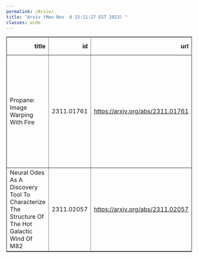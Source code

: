 ```yaml
---
permalink: /Arxiv/
title: "Arxiv (Mon Nov  6 15:11:27 EST 2023) "
classes: wide
---
```

<table border="1" class="dataframe">
  <thead>
    <tr style="text-align: right;">
      <th>title</th>
      <th>id</th>
      <th>url</th>
      <th>authors</th>
      <th>Local Authors</th>
    </tr>
  </thead>
  <tbody>
    <tr>
      <td>Propane: Image Warping With Fire</td>
      <td>2311.01761</td>
      <td><a href="https://arxiv.org/abs/2311.01761" target="_blank">https://arxiv.org/abs/2311.01761</a></td>
      <td>A. S. G. Robotham, R. Tobar, S. Bellstedt, S. Casura, R. H. W. Cook, J. C. J. D'Silva, L. J. Davies, S. P. Driver, J. Li, L. P. Garate-Nuñez</td>
      <td>Jung-Tsung Li</td>
    </tr>
    <tr>
      <td>Neural Odes As A Discovery Tool To Characterize The Structure Of The Hot   Galactic Wind Of M82</td>
      <td>2311.02057</td>
      <td><a href="https://arxiv.org/abs/2311.02057" target="_blank">https://arxiv.org/abs/2311.02057</a></td>
      <td>Dustin Nguyen, Yuan-Sen Ting, Todd A. Thompson, Sebastian Lopez, Laura A. Lopez</td>
      <td>Dustin Nguyen, Laura Lopez, Sebastian Lopez, Todd A. Thompson, Todd Thompson</td>
    </tr>
  </tbody>
</table>